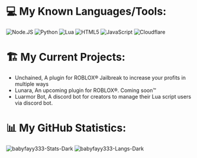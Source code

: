 # 💻 My Known Languages/Tools:
![Node.JS](https://img.shields.io/badge/Node.JS-417e38?style=for-the-badge&logo=node.js&logoColor=ffffff)
![Python](https://img.shields.io/badge/python-3670A0?style=for-the-badge&logo=python&logoColor=ffffff)
![Lua](https://img.shields.io/badge/Lua-000080?style=for-the-badge&logo=Lua&logoColor=white)
![HTML5](https://img.shields.io/badge/Html-dd4b25?style=for-the-badge&logo=html5&logoColor=white)
![JavaScript](https://img.shields.io/badge/JavaScript-ffde24?style=for-the-badge&logo=javascript&logoColor=000)
![Cloudflare](https://img.shields.io/badge/Cloudflare-F38020?style=for-the-badge&logo=Cloudflare&logoColor=white)

# 🏗️ My Current Projects:
- Unchained, A plugin for ROBLOX® Jailbreak to increase your profits in multiple ways
- Lunara, An upcoming plugin for ROBLOX®. Coming soon™️
- Luarmor Bot, A discord bot for creators to manage their Lua script users via discord bot.

# 📊 My GitHub Statistics:
![babyfayy333-Stats-Dark](https://github-readme-stats.vercel.app/api?username=babyfayy333&show_icons=true#gh-dark-mode-only)
![babyfayy333-Langs-Dark](https://github-readme-stats.vercel.app/api/top-langs/?username=babyfayy333&show_icons=true#gh-dark-mode-only)
